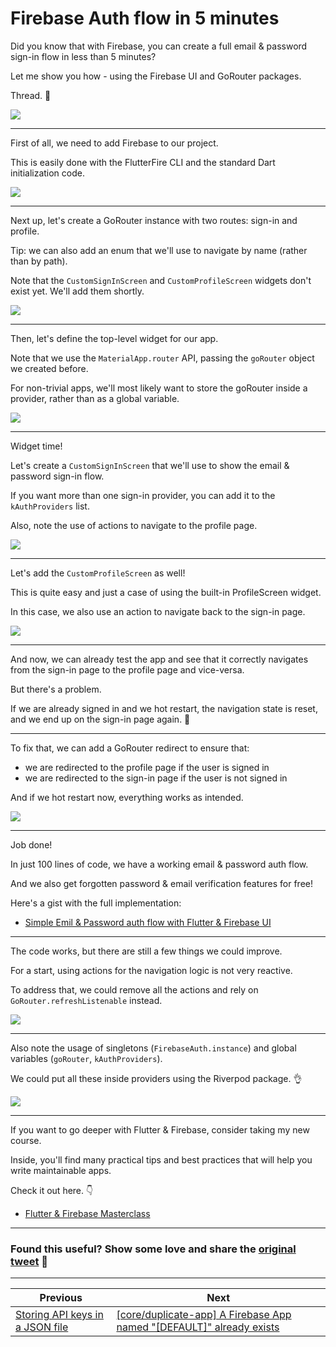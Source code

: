 # Firebase Auth flow in 5 minutes

Did you know that with Firebase, you can create a full email & password sign-in flow in less than 5 minutes?

Let me show you how - using the Firebase UI and GoRouter packages.

Thread. 🧵

![](103.1.png)

---

First of all, we need to add Firebase to our project.

This is easily done with the FlutterFire CLI and the standard Dart initialization code.

![](103.2.png)

---

Next up, let's create a GoRouter instance with two routes: sign-in and profile.

Tip: we can also add an enum that we'll use to navigate by name (rather than by path).

Note that the `CustomSignInScreen` and `CustomProfileScreen` widgets don't exist yet. We'll add them shortly.

![](103.3.png)

---

Then, let's define the top-level widget for our app.

Note that we use the `MaterialApp.router` API, passing the `goRouter` object we created before.

For non-trivial apps, we'll most likely want to store the goRouter inside a provider, rather than as a global variable.

![](103.4.png)

---

Widget time!

Let's create a `CustomSignInScreen` that we'll use to show the email & password sign-in flow.

If you want more than one sign-in provider, you can add it to the `kAuthProviders` list.

Also, note the use of actions to navigate to the profile page.

![](103.5.png)

---

Let's add the `CustomProfileScreen` as well!

This is quite easy and just a case of using the built-in ProfileScreen widget.

In this case, we also use an action to navigate back to the sign-in page.

![](103.6.png)

---

And now, we can already test the app and see that it correctly navigates from the sign-in page to the profile page and vice-versa.

But there's a problem.

If we are already signed in and we hot restart, the navigation state is reset, and we end up on the sign-in page again. 🧐

----

To fix that, we can add a GoRouter redirect to ensure that:

- we are redirected to the profile page if the user is signed in
- we are redirected to the sign-in page if the user is not signed in

And if we hot restart now, everything works as intended.

![](103.7.png)

---

Job done!

In just 100 lines of code, we have a working email & password auth flow.

And we also get forgotten password & email verification features for free!

Here's a gist with the full implementation:

- [Simple Emil & Password auth flow with Flutter & Firebase UI](https://gist.github.com/bizz84/854988eea07a4264d7024f847f8bf070)

---

The code works, but there are still a few things we could improve.

For a start, using actions for the navigation logic is not very reactive.

To address that, we could remove all the actions and rely on `GoRouter.refreshListenable` instead.

![](103.8.png)

---

Also note the usage of singletons (`FirebaseAuth.instance`) and global variables (`goRouter`, `kAuthProviders`).

We could put all these inside providers using the Riverpod package. 👌

![](103.9.png)

---

If you want to go deeper with Flutter & Firebase, consider taking my new course.

Inside, you'll find many practical tips and best practices that will help you write maintainable apps.

Check it out here. 👇

- [Flutter & Firebase Masterclass](https://codewithandrea.com/courses/flutter-firebase-masterclass/)

---

### Found this useful? Show some love and share the [original tweet](https://twitter.com/biz84/status/1653384017092263945) 🙏

---

| Previous | Next |
| -------- | ---- |
| [Storing API keys in a JSON file](../0102-dart-define-from-file/index.md) | [[core/duplicate-app] A Firebase App named "[DEFAULT]" already exists](../0104-firebase-duplicate-app/index.md) |
